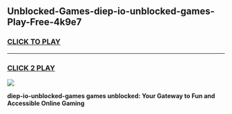 
## Unblocked-Games-diep-io-unblocked-games-Play-Free-4k9e7
<h3>
<a href="https://premium76.site?title=diep-io-unblocked-games&ref=15A">CLICK TO PLAY</a></h3>
<hr>

<h3>
<a href="https://premium76.site?title=diep-io-unblocked-games&ref=15A">CLICK 2 PLAY</a>
  
</h3>

<a href="https://premium76.site?title=diep-io-unblocked-games&ref=15A"><img src="https://clearcache.store/games.png"></a>


**diep-io-unblocked-games games unblocked: Your Gateway to Fun and Accessible Online Gaming**
